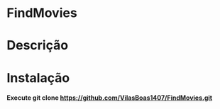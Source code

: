 ﻿# FindMovies
  # Descrição
  # Instalação 
   ####    Execute git clone https://github.com/VilasBoas1407/FindMovies.git
